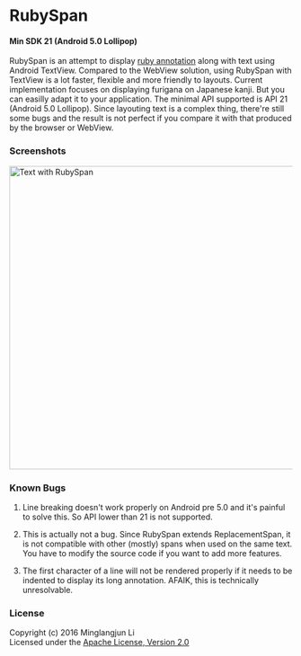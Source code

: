 # RubySpan

#### Min SDK 21 (Android 5.0 Lollipop)

RubySpan is an attempt to display [ruby annotation](https://www.w3.org/TR/ruby/) along with text using Android TextView. Compared to the WebView solution, using RubySpan with TextView is a lot faster, flexible and more friendly to layouts. Current implementation focuses on displaying furigana on Japanese kanji. But you can easilly adapt it to your application. The minimal API supported is API 21 (Android 5.0 Lollipop). Since layouting text is a complex thing, there're still some bugs and the result is not perfect if you compare it with that produced by the browser or WebView.

### Screenshots

<img src="./screenshots/1.png" width="540" alt="Text with RubySpan">

### Known Bugs

1. Line breaking doesn't work properly on Android pre 5.0 and it's painful to solve this. So API lower than 21 is not supported.

2. This is actually not a bug. Since RubySpan extends ReplacementSpan, it is not compatible with other (mostly) spans when used on the same text. You have to modify the source code if you want to add more features.

3. The first character of a line will not be rendered properly if it needs to be indented to display its long annotation. AFAIK, this is technically unresolvable.

### License

Copyright (c) 2016 Minglangjun Li  
Licensed under the [Apache License, Version 2.0](http://www.apache.org/licenses/LICENSE-2.0.html)
